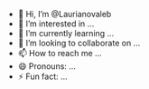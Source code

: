 - 👋 Hi, I’m @Laurianovaleb
- 👀 I’m interested in ...
- 🌱 I’m currently learning ...
- 💞️ I’m looking to collaborate on ...
- 📫 How to reach me ...
- 😄 Pronouns: ...
- ⚡ Fun fact: ...

<!---
Laurianovaleb/Laurianovaleb is a ✨ special ✨ repository because its `README.md` (this file) appears on your GitHub profile.
You can click the Preview link to take a look at your changes.
--->
